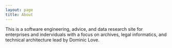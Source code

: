 ```yaml
---
layout: page
title: About
---
```


This is a software engineering, advice, and data research site for enterprises and inderviduals with a focus on archives, legal informatics, and technical architecture lead by Dominic Love.




